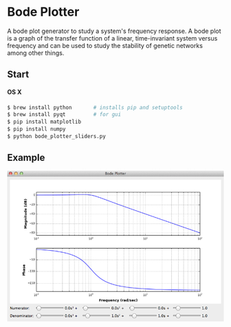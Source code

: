 Bode Plotter
============

A bode plot generator to study a system's frequency response. A bode plot is a graph of the transfer function of a linear, time-invariant system versus frequency and can be used to study the stability of genetic networks among other things.

## Start
#### OS X
```bash
$ brew install python       # installs pip and setuptools
$ brew install pyqt         # for gui
$ pip install matplotlib
$ pip install numpy
$ python bode_plotter_sliders.py
```

## Example
![alt tag](https://raw.githubusercontent.com/madhavmurthy93/bode-plotter/master/images/screenshot.png)
